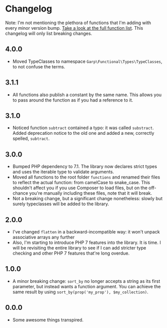 # Changelog

Note: I'm not mentioning the plethora of functions that I'm adding with every minor version bump. [Take a look at the full function list](https://github.com/grrr-amsterdam/garp-functional/tree/master/library/Garp/Functional). This changelog will only list breaking changes.

## 4.0.0

- Moved TypeClasses to namespace `Garp\Functional\Types\TypeClasses`, to not confuse the terms.

## 3.1.1

- All functions also publish a constant by the same name. This allows you to pass around the function as if you had a reference to it.

## 3.1.0

- Noticed function `subtract` contained a typo: it was called `substract`. Added deprecation notice to the old one and added a new, correctly spelled, `subtract`.

## 3.0.0

- Bumped PHP dependency to 7.1. The library now declares strict types and uses the iterable type to validate arguments.
- Moved all functions to the root folder `functions` and renamed their files to reflect the actual function: from camelCase to snake_case. This shouldn't affect you if you use Composer to load files, but on the off-chance you're manually including these files, note that it will break.
- Not a breaking change, but a significant change nonetheless: slowly but surely typeclasses will be added to the library.

## 2.0.0

- I've changed `flatten` in a backward-incompatible way: it won't unpack associative arrays any further
- Also, I'm starting to introduce PHP 7 features into the library. It is time. I will be revisiting the entire library to see if I can add stricter type checking and other PHP 7 features that're long overdue.


## 1.0.0

- A minor breaking change: `sort_by` no longer accepts a string as its first parameter, but instead wants a function argument.
  You can achieve the same result by using `sort_by(prop('my_prop'), $my_collection)`.


## 0.0.0

- Some awesome things transpired.
